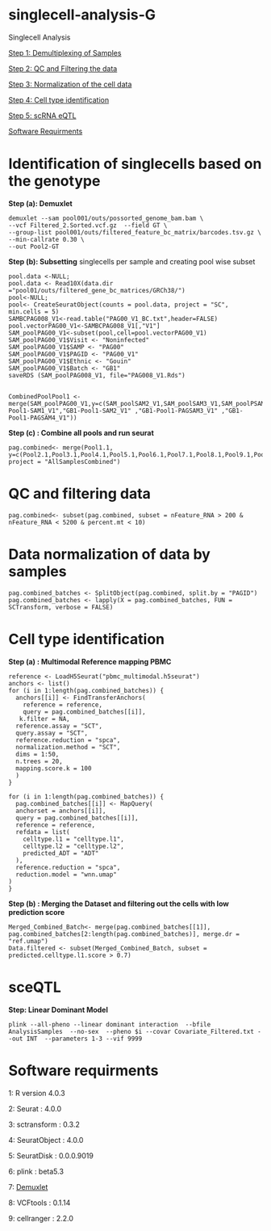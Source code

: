 # singlecell-analysis-G
Singlecell Analysis

[Step 1: Demultiplexing of Samples](#Identification-of-singlecells-based-on-the-genotype)

[Step 2: QC and Filtering the data](#QC-and-filtering-data)

[Step 3: Normalization of the cell data](#Data-normalization-of-data-by-samples)

[Step 4: Cell type identification](#Cell-type-identification)

[Step 5: scRNA eQTL](#sceQTL)

[Software Requirments](#Software-requirments)


# Identification of singlecells based on the genotype

**Step (a): Demuxlet** 
```
demuxlet --sam pool001/outs/possorted_genome_bam.bam \
--vcf Filtered_2.Sorted.vcf.gz  --field GT \
--group-list pool001/outs/filtered_feature_bc_matrix/barcodes.tsv.gz \
--min-callrate 0.30 \
--out Pool2-GT

```

**Step (b): Subsetting** singlecells per sample and creating pool wise subset

```{r}
pool.data <-NULL;
pool.data <- Read10X(data.dir ="pool01/outs/filtered_gene_bc_matrices/GRCh38/")
pool<-NULL;
pool<- CreateSeuratObject(counts = pool.data, project = "SC", min.cells = 5)
SAMBCPAG008_V1<-read.table("PAG00_V1_BC.txt",header=FALSE)
pool.vectorPAG00_V1<-SAMBCPAG008_V1[,"V1"]
SAM_poolPAG00_V1<-subset(pool,cell=pool.vectorPAG00_V1)
SAM_poolPAG00_V1$Visit <- "Noninfected"
SAM_poolPAG00_V1$SAMP <- "PAG00"
SAM_poolPAG00_V1$PAGID <- "PAG00_V1"
SAM_poolPAG00_V1$Ethnic <- "Gouin"
SAM_poolPAG00_V1$Batch <- "GB1"
saveRDS (SAM_poolPAG008_V1, file="PAG008_V1.Rds")


CombinedPoolPool1 <- merge(SAM_poolPAG00_V1,y=c(SAM_poolSAM2_V1,SAM_poolSAM3_V1,SAM_poolPSAM4_V1),add.cell.ids=c("GB1-Pool1-SAM1_V1","GB1-Pool1-SAM2_V1" ,"GB1-Pool1-PAGSAM3_V1" ,"GB1-Pool1-PAGSAM4_V1"))

```

**Step (c) : Combine all pools and run seurat**
```{r}
pag.combined<- merge(Pool1.1, y=c(Pool2.1,Pool3.1,Pool4.1,Pool5.1,Pool6.1,Pool7.1,Pool8.1,Pool9.1,Pool10.1,Pool11.1,Pool12.1,Pool13.1,Pool14.1,Pool15.1,Pool16.1), project = "AllSamplesCombined")

```
# QC and filtering data 
```{r}
pag.combined<- subset(pag.combined, subset = nFeature_RNA > 200 & nFeature_RNA < 5200 & percent.mt < 10)
````

# Data normalization of data by samples

```{r}
pag.combined_batches <- SplitObject(pag.combined, split.by = "PAGID")
pag.combined_batches <- lapply(X = pag.combined_batches, FUN = SCTransform, verbose = FALSE)

```

# Cell type identification

**Step (a) : Multimodal Reference mapping PBMC**
```{r}
reference <- LoadH5Seurat("pbmc_multimodal.h5seurat")
anchors <- list()
for (i in 1:length(pag.combined_batches)) {
  anchors[[i]] <- FindTransferAnchors(
    reference = reference,
    query = pag.combined_batches[[i]],
   k.filter = NA,
  reference.assay = "SCT",
  query.assay = "SCT",
  reference.reduction = "spca",
  normalization.method = "SCT",
  dims = 1:50,
  n.trees = 20,
  mapping.score.k = 100
  )
}

for (i in 1:length(pag.combined_batches)) {
  pag.combined_batches[[i]] <- MapQuery(
  anchorset = anchors[[i]],
  query = pag.combined_batches[[i]],
  reference = reference,
  refdata = list(
    celltype.l1 = "celltype.l1",
    celltype.l2 = "celltype.l2",
    predicted_ADT = "ADT"
  ),
  reference.reduction = "spca", 
  reduction.model = "wnn.umap"
)
}
```

**Step (b) : Merging the Dataset and filtering out the cells with low prediction score**

```{r}
Merged_Combined_Batch<- merge(pag.combined_batches[[1]], pag.combined_batches[2:length(pag.combined_batches)], merge.dr = "ref.umap")
Data.filtered <- subset(Merged_Combined_Batch, subset = predicted.celltype.l1.score > 0.7)
```

# sceQTL

**Step: Linear Dominant Model**

```
plink --all-pheno --linear dominant interaction  --bfile AnalysisSamples  --no-sex  --pheno $i --covar Covariate_Filtered.txt --out INT  --parameters 1-3 --vif 9999
```


# Software requirments
1: R version 4.0.3

2: Seurat : 4.0.0

3: sctransform : 0.3.2

4: SeuratObject : 4.0.0

5: SeuratDisk : 0.0.0.9019

6: plink : beta5.3

7: [Demuxlet](https://github.com/statgen/demuxlet)

8: VCFtools : 0.1.14

9: cellranger : 2.2.0
